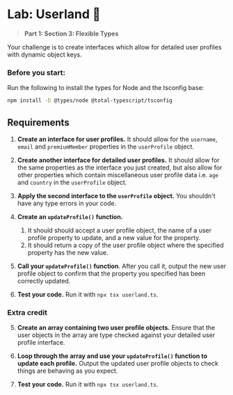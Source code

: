 # Lab: Userland 🧑

> **Part 1: Section 3: Flexible Types**

Your challenge is to create interfaces which allow for detailed user profiles with dynamic object keys.

### Before you start:

Run the following to install the types for Node and the tsconfig base:

```bash
npm install -D @types/node @total-typescript/tsconfig 
```
## Requirements

1. **Create an interface for user profiles.** It should allow for the `username`, `email` and `premiumMember` properties in the `userProfile` object.

2. **Create another interface for detailed user profiles.** It should allow for the same properties as the interface you just created, but also allow for other properties which contain miscellaneous user profile data i.e. `age` and `country` in the `userProfile` object.

3. **Apply the second interface to the `userProfile` object.** You shouldn't have any type errors in your code.

4. **Create an `updateProfile()` function.**
    1. It should should accept a user profile object, the name of a user profile property to update, and a new value for the property.
    2. It should return a copy of the user profile object where the specified property has the new value.

5. **Call your `updateProfile()` function**. After you call it, output the new user profile object to confirm that the property you specified has been correctly updated.

6. **Test your code.** Run it with `npx tsx userland.ts`.

### Extra credit

5. **Create an array containing two user profile objects.** Ensure that the user objects in the array are type checked against your detailed user profile interface.

6. **Loop through the array and use your `updateProfile()` function to update each profile.** Output the updated user profile objects to check things are behaving as you expect.

7. **Test your code.** Run it with `npx tsx userland.ts`.
